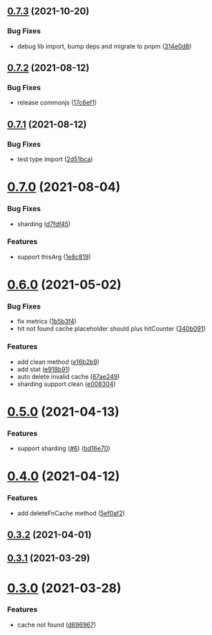 ## [0.7.3](https://github.com/zcong1993/node-redis-cache/compare/v0.7.2...v0.7.3) (2021-10-20)

### Bug Fixes

- debug lib import, bump deps and migrate to pnpm ([314e0d8](https://github.com/zcong1993/node-redis-cache/commit/314e0d81658034c2eef90a589001878298c9efc8))

## [0.7.2](https://github.com/zcong1993/node-redis-cache/compare/v0.7.1...v0.7.2) (2021-08-12)

### Bug Fixes

- release commonjs ([17c6ef1](https://github.com/zcong1993/node-redis-cache/commit/17c6ef1e42265510245817356188b14fad5559b3))

## [0.7.1](https://github.com/zcong1993/node-redis-cache/compare/v0.7.0...v0.7.1) (2021-08-12)

### Bug Fixes

- test type import ([2d51bca](https://github.com/zcong1993/node-redis-cache/commit/2d51bca04e735d73494e4245a9149e43a1d29241))

# [0.7.0](https://github.com/zcong1993/node-redis-cache/compare/v0.6.0...v0.7.0) (2021-08-04)

### Bug Fixes

- sharding ([d7fdf45](https://github.com/zcong1993/node-redis-cache/commit/d7fdf45eb1da4ec9ba68a84f6ae52e6cb288b7ff))

### Features

- support thisArg ([1e8c819](https://github.com/zcong1993/node-redis-cache/commit/1e8c819847c940e677f7dfc36131fa560565f314))

# [0.6.0](https://github.com/zcong1993/node-redis-cache/compare/v0.5.0...v0.6.0) (2021-05-02)

### Bug Fixes

- fix metrics ([1b5b3f4](https://github.com/zcong1993/node-redis-cache/commit/1b5b3f4f2a826b86527736c24d95273a48630e6e))
- hit not found cache placeholder should plus hitCounter ([340b091](https://github.com/zcong1993/node-redis-cache/commit/340b091637ae0e9c37e00aa5f3780ab9a21a3e0d))

### Features

- add clean method ([e16b2b9](https://github.com/zcong1993/node-redis-cache/commit/e16b2b938cdf5b1c7abb57338ff5580dfc6fe8fd))
- add stat ([e918b91](https://github.com/zcong1993/node-redis-cache/commit/e918b919ed521f66362abdf10e58e24bf118092d))
- auto delete invalid cache ([67ae249](https://github.com/zcong1993/node-redis-cache/commit/67ae249f1f4fdd9433655e517979007bde06b417))
- sharding support clean ([e008304](https://github.com/zcong1993/node-redis-cache/commit/e0083048e784d2456eedcc4fafcb191d215b85e0))

# [0.5.0](https://github.com/zcong1993/node-redis-cache/compare/v0.4.0...v0.5.0) (2021-04-13)

### Features

- support sharding ([#6](https://github.com/zcong1993/node-redis-cache/issues/6)) ([bd16e70](https://github.com/zcong1993/node-redis-cache/commit/bd16e705b00c09c4768356768770aab81ad7fd27))

# [0.4.0](https://github.com/zcong1993/node-redis-cache/compare/v0.3.2...v0.4.0) (2021-04-12)

### Features

- add deleteFnCache method ([5ef0af2](https://github.com/zcong1993/node-redis-cache/commit/5ef0af2498297a6cfa43eb6bb46ff948a4a93e35))

## [0.3.2](https://github.com/zcong1993/node-redis-cache/compare/v0.3.1...v0.3.2) (2021-04-01)

## [0.3.1](https://github.com/zcong1993/node-redis-cache/compare/v0.3.0...v0.3.1) (2021-03-29)

# [0.3.0](https://github.com/zcong1993/node-redis-cache/compare/v0.2.1...v0.3.0) (2021-03-28)

### Features

- cache not found ([d696967](https://github.com/zcong1993/node-redis-cache/commit/d696967f02140941fb0961aefe7b1348d0e4d99e))

